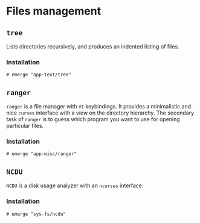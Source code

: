 # Files management

## `tree`

Lists directories recursively, and produces an indented listing of files.

### Installation

```ShellSession
# emerge "app-text/tree"
```

## `ranger`

`ranger` is a file manager with `VI` keybindings. It provides a minimalistic and nice `curses` interface with a view on the directory hierarchy. The secondary task of `ranger` is to guess which program you want to use for opening particular files.

### Installation

```ShellSession
# emerge "app-misc/ranger"
```

## `NCDU`

`NCDU` is a disk usage analyzer with an `ncurses` interface.

### Installation

```ShellSession
# emerge "sys-fs/ncdu"
```
